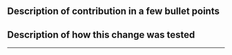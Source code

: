 ## Description of contribution in a few bullet points

<!--
* I added this neat new feature
-->

## Description of how this change was tested

<!--
* I wrote unit tests for my new feature
-->

---
